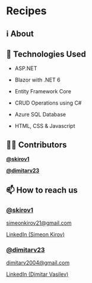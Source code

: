 # Recipes
## ℹ️ About


## 🔧 Technologies Used
- ASP.NET

- Blazor with .NET 6

- Entity Framework Core

- CRUD Operations using C#

- Azure SQL Database

- HTML, CSS & Javascript

## 👨‍💻 Contributors
**[@skirov1](https://github.com/skirov1)**

**[@dimitarv23](https://github.com/dimitarv23)**

## 📫 How to reach us
### [@skirov1](https://github.com/skirov1)
[simeonkirov21@gmail.com](https://mail.google.com/mail/u/0/#inbox?compose=new)

[LinkedIn (Simeon Kirov)](https://www.linkedin.com/in/simeon-kirov-85592123a/)

### [@dimitarv23](https://github.com/dimitarv23)
[dimitarv2004@gmail.com](https://mail.google.com/mail/u/0/#inbox?compose=new)

[LinkedIn (Dimitar Vasilev)](https://www.linkedin.com/in/dimitar-vasilev-a38b65235/)
